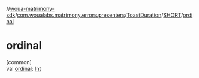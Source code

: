 //[woua-matrimony-sdk](../../../../index.md)/[com.woualabs.matrimony.errors.presenters](../../index.md)/[ToastDuration](../index.md)/[SHORT](index.md)/[ordinal](ordinal.md)

# ordinal

[common]\
val [ordinal](ordinal.md): [Int](https://kotlinlang.org/api/latest/jvm/stdlib/kotlin/-int/index.html)

